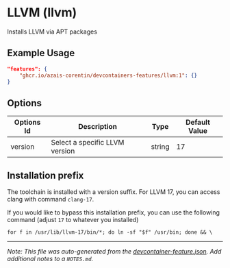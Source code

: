 
# LLVM (llvm)

Installs LLVM via APT packages

## Example Usage

```json
"features": {
    "ghcr.io/azais-corentin/devcontainers-features/llvm:1": {}
}
```

## Options

| Options Id | Description | Type | Default Value |
|-----|-----|-----|-----|
| version | Select a specific LLVM version | string | 17 |



## Installation prefix

The toolchain is installed with a version suffix.
For LLVM 17, you can access clang with command `clang-17`.

If you would like to bypass this installation prefix,
you can use the following command (adjust `17` to whatever you installed)
```
for f in /usr/lib/llvm-17/bin/*; do ln -sf "$f" /usr/bin; done && \
```

---

_Note: This file was auto-generated from the [devcontainer-feature.json](https://github.com/azais-corentin/devcontainers-features/blob/main/src/llvm/devcontainer-feature.json).  Add additional notes to a `NOTES.md`._
